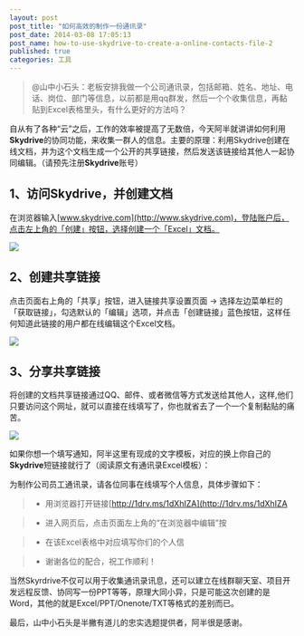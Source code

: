 ```yaml
---
layout: post
post_title: "如何高效的制作一份通讯录"
post_date: 2014-03-08 17:05:13
post_name: how-to-use-skydrive-to-create-a-online-contacts-file-2
published: true
categories: 工具
---
```


> @山中小石头：老板安排我做一个公司通讯录，包括邮箱、姓名、地址、电话、岗位、部门等信息，以前都是用qq群发，然后一个个收集信息，再黏贴到Excel表格里头，有什么更好的方法吗？

自从有了各种“云”之后，工作的效率被提高了无数倍，今天阿半就讲讲如何利用**Skydrive**的协同功能，来收集一群人的信息。主要的原理：利用Skydrive创建在线文档，并为这个文档生成一个公开的共享链接，然后发送该链接给其他人一起协同编辑。（请预先注册**Skydrive**账号）

## 1、访问Skydrive，并创建文档

在浏览器输入[www.skydrive.com](http://www.skydrive.com)，登陆账户后，点击左上角的「创建」按钮，选择创建一个「Excel」文档。

![](http://mmbiz.qpic.cn/mmbiz/z3T1vlHdIXicEHyEZDn9az89GibKrQiclQlZFU7z5YzK7xg0Sicq2yiaOOQ8GXnnGE5Cm1WCnicd47kic58EwCLpYSWbQ/0)

## 2、创建共享链接

点击页面右上角的「共享」按钮，进入链接共享设置页面 -&gt; 选择左边菜单栏的「获取链接」，勾选默认的「编辑」选项，并点击「创建链接」蓝色按钮，这样任何知道此链接的用户都在线编辑这个Excel文档。

![](http://mmbiz.qpic.cn/mmbiz/z3T1vlHdIXicEHyEZDn9az89GibKrQiclQlWKD6dSH7RDicgll67W9YU50f4NYyTEBDlTzWYBERpDtNaJWjnbSuM8A/0)

## 3、分享共享链接

将创建的文档共享链接通过QQ、邮件、或者微信等方式发送给其他人，这样,他们只要访问这个网址，就可以直接在线填写了，你也就省去了一个一个复制黏贴的痛苦。

![](http://mmbiz.qpic.cn/mmbiz/z3T1vlHdIXicEHyEZDn9az89GibKrQiclQlibpls6nch7ibQcFlAIbPC3TJkUicwSqkMibdBDbwcey5fTMd3P2uoDrvpw/0)

如果你想一个填写通知，阿半这里有现成的文字模板，对应的换上你自己的**Skydrive**短链接就行了（阅读原文有通讯录Excel模板）：

为制作公司员工通讯录，请各位同事在线填写个人信息，具体步骤如下：

> *   用浏览器打开链接[http://1drv.ms/1dXhIZA](http://1drv.ms/1dXhIZA

> *   进入网页后，点击页面左上角的“在浏览器中编辑”按

> *   在该Excel表格中对应填写你们的个人信

> *   谢谢各位的配合，祝工作顺利！

当然Skyrdrive不仅可以用于收集通讯录讯息，还可以建立在线群聊天室、项目开发远程反馈、协同写一份PPT等等，原理大同小异，只是可能这次创建的是Word，其他的就是Excel/PPT/Onenote/TXT等格式的差别而已。

最后，山中小石头是半撇有道儿的忠实选题提供者，阿半很是感谢。